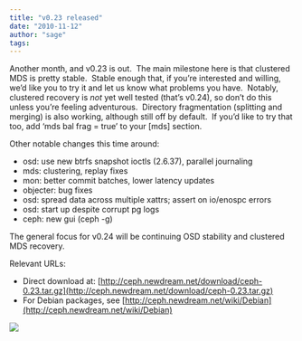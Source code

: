 ```yaml
---
title: "v0.23 released"
date: "2010-11-12"
author: "sage"
tags: 
---
```


Another month, and v0.23 is out.  The main milestone here is that clustered MDS is pretty stable.  Stable enough that, if you’re interested and willing, we’d like you to try it and let us know what problems you have.  Notably, clustered recovery is _not_ yet well tested (that’s v0.24), so don’t do this unless you’re feeling adventurous.  Directory fragmentation (splitting and merging) is also working, although still off by default.  If you’d like to try that too, add ‘mds bal frag = true’ to your \[mds\] section.

Other notable changes this time around:

- osd: use new btrfs snapshot ioctls (2.6.37), parallel journaling
- mds: clustering, replay fixes
- mon: better commit batches, lower latency updates
- objecter: bug fixes
- osd: spread data across multiple xattrs; assert on io/enospc errors
- osd: start up despite corrupt pg logs
- ceph: new gui (ceph -g)

The general focus for v0.24 will be continuing OSD stability and clustered MDS recovery.

Relevant URLs:

- Direct download at: [http://ceph.newdream.net/download/ceph-0.23.tar.gz](http://ceph.newdream.net/download/ceph-0.23.tar.gz)
- For Debian packages, see [http://ceph.newdream.net/wiki/Debian](http://ceph.newdream.net/wiki/Debian)

![](http://track.hubspot.com/__ptq.gif?a=268973&k=14&bu=http://ceph.com&r=http://ceph.com/releases/v0-23-released/&bvt=rss&p=wordpress)

